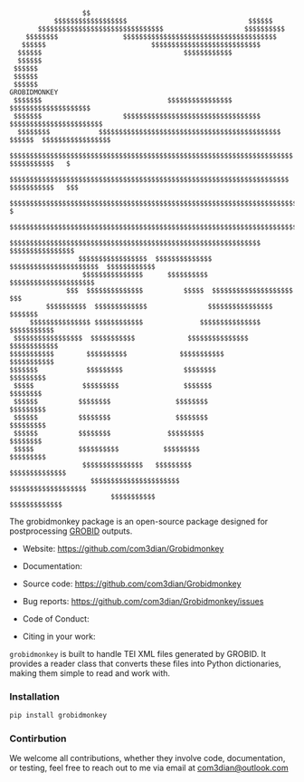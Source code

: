 
```
                  $$                                                                   
           $$$$$$$$$$$$$$$$$$                              $$$$$$
       $$$$$$$$$$$$$$$$$$$$$$$$$$$$$$$                    $$$$$$$$$$                       
    $$$$$$$$                $$$$$$$$$$$$$$$$$$$$$$$$$$$$$$$$$$$$$$             
   $$$$$$                          $$$$$$$$$$$$$$$$$$$$$$$$$$$           
  $$$$$$                                   $$$$$$$$$$$$                             
  $$$$$$                                                              
 $$$$$$                                                                   
 $$$$$$                                                                             
 $$$$$$                                                                      GROBIDMONKEY
 $$$$$$$                               $$$$$$$$$$$$$$$$                 $$$$$$$$$$$$$$$$$$$$
 $$$$$$$                    $$$$$$$$$$$$$$$$$$$$$$$$$$$$$$$$$$        $$$$$$$$$$$$$$$$$$$$$$$
  $$$$$$$$            $$$$$$$$$$$$$$$$$$$$$$$$$$$$$$$$$$$$$$$$$$$$$  $$$$$$  $$$$$$$$$$$$$$$$$
    $$$$$$$$$$$$$$$$$$$$$$$$$$$$$$$$$$$$$$$$$$$$$$$$$$$$$$$$$$$$$$$$$$$$$$  $$$$$$$$$$$   $
      $$$$$$$$$$$$$$$$$$$$$$$$$$$$$$$$$$$$$$$$$$$$$$$$$$$$$$$$$$$$$$$$$$$$$ $$$$$$$$$$$   $$$
         $$$$$$$$$$$$$$$$$$$$$$$$$$$$$$$$$$$$$$$$$$$$$$$$$$$$$$$$$$$$$$$$$$$$$$$$$$$$$      $
              $$$$$$$$$$$$$$$$$$$$$$$$$$$$$$$$$$$$$$$$$$$$$$$$$$$$$$$$$$$$$$$$$$$$$$$$$$$$$$$$
               $$$$$$$$$$$$$$$$$$$$$$$$$$$$$$$$$$$$$$$$$$$$$$$$$$$$$$$$$$$$$$ $$$$$$$$$$$$$$$$
                 $$$$$$$$$$$$$$$$$  $$$$$$$$$$$$$$  $$$$$$$$$$$$$$$$$$$$$$  $$$$$$$$$$$$
                  $$$$$$$$$$$$$$$      $$$$$$$$$$  $$$$$$$$$$$$$$$$$$$$$  
              $$$  $$$$$$$$$$$$$$          $$$$$  $$$$$$$$$$$$$$$$$$$$  $$$
         $$$$$$$$$$  $$$$$$$$$$$$$               $$$$$$$$$$$$$$$$  $$$$$$$
     $$$$$$$$$$$$$$$ $$$$$$$$$$$$              $$$$$$$$$$$$$$$ $$$$$$$$$$$
 $$$$$$$$$$$$$$$$$  $$$$$$$$$$$             $$$$$$$$$$$$$$$  $$$$$$$$$$$$
$$$$$$$$$$$        $$$$$$$$$$             $$$$$$$$$$$         $$$$$$$$$$$
$$$$$$$            $$$$$$$$$               $$$$$$$$             $$$$$$$$$
 $$$$$            $$$$$$$$$                $$$$$$$               $$$$$$$$
 $$$$$$          $$$$$$$$                $$$$$$$$                $$$$$$$$$
 $$$$$$          $$$$$$$$                $$$$$$$$                 $$$$$$$$$
 $$$$$$          $$$$$$$$              $$$$$$$$$                    $$$$$$$$
 $$$$$           $$$$$$$$$$           $$$$$$$$$                       $$$$$$$$$
                  $$$$$$$$$$$$$$$   $$$$$$$$$                            $$$$$$$$$$$$$$
                    $$$$$$$$$$$$$$$$$$$$$$                                $$$$$$$$$$$$$$$$$$$
                         $$$$$$$$$$$                                           $$$$$$$$$$$$$
```

The grobidmonkey package is an open-source package designed for postprocessing [GROBID](https://grobid.readthedocs.io/en/latest/) outputs.

- Website: https://github.com/com3dian/Grobidmonkey

- Documentation:

- Source code: https://github.com/com3dian/Grobidmonkey

- Bug reports: https://github.com/com3dian/Grobidmonkey/issues

- Code of Conduct:

- Citing in your work:

`grobidmonkey` is built to handle TEI XML files generated by GROBID. It provides a reader class that converts these files into Python dictionaries, making them simple to read and work with.

### Installation

```python
pip install grobidmonkey
```

### Contirbution

We welcome all contributions, whether they involve code, documentation, or testing, feel free to reach out to me via email at com3dian@outlook.com
